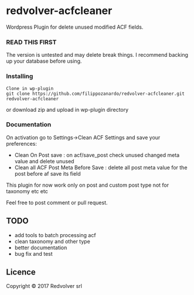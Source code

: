 # redvolver-acfcleaner
Wordpress Plugin for delete unused modified ACF fields.

### READ THIS FIRST

The version is untested and may delete break things.
I recommend backing up your database before using.

### Installing

```
Clone in wp-plugin
git clone https://github.com/filippozanardo/redvolver-acfcleaner.git redvolver-acfcleaner
```
or download zip and upload in wp-plugin directory

### Documentation

On activation go to Settings->Clean ACF Settings and save your preferences:

- Clean On Post save : on acf/save_post check unused changed meta value and delete unused
- Clean all ACF Post Meta Before Save : delete all post meta value for the post before af save its field

This plugin for now work only on post and custom post type not for taxonomy etc etc

Feel free to post comment or pull request.

## TODO

* add tools to batch processing acf
* clean taxonomy and other type
* better documentation
* bug fix and test

## Licence

Copyright © 2017 Redvolver srl
